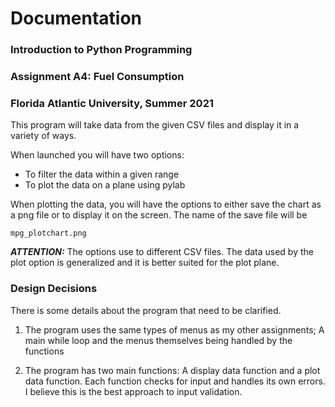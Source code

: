 # Documentation
### Introduction to Python Programming
### Assignment A4: Fuel Consumption
### Florida Atlantic University, Summer 2021

This program will take data from the given CSV files and display it in a variety of ways.

When launched you will have two options:

- To filter the data within a given range
- To plot the data on a plane using pylab

When plotting the data, you will have the options to either save the chart as a png file or to display it on the screen. The name of the save file will be 

    mpg_plotchart.png

***ATTENTION:*** The options use to different CSV files. The data used by the plot option is generalized and it is better suited for the plot plane.

### Design Decisions
There is some details about the program that need to be clarified.

1. The program uses the same types of menus as my other assignments; A main while loop and the menus themselves being handled by the functions

2. The program has two main functions: A display data function and a plot data function. Each function checks for input and handles its own errors. I believe this is the best approach to input validation.


